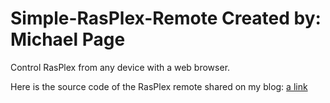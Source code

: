 Simple-RasPlex-Remote
Created by: Michael Page
=====================

Control RasPlex from any device with a web browser.

Here is the source code of the RasPlex remote shared on my blog:
[a link](http://errorfreeit.com.au/blog/2014/1/4/free-online-rasplex-remote)
